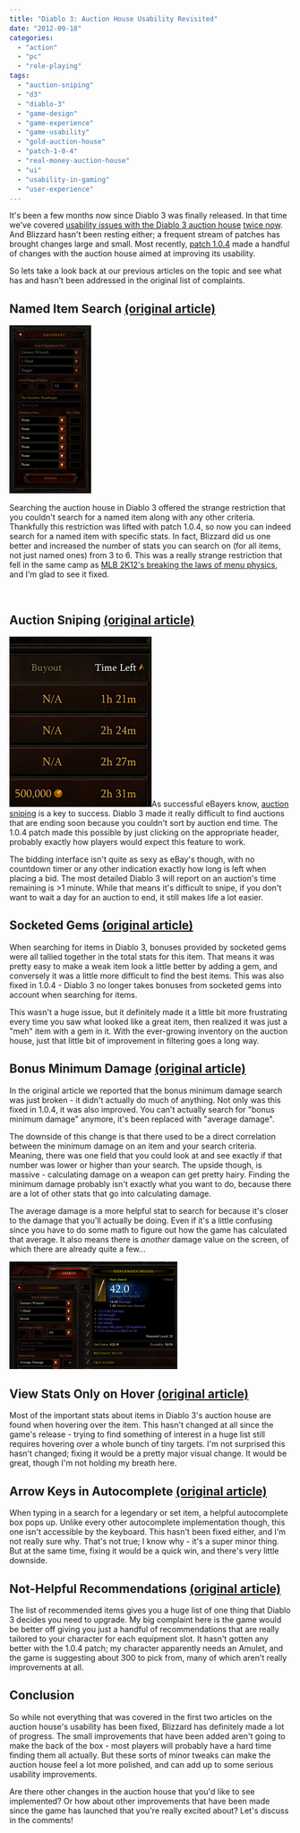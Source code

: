 ```yaml
---
title: "Diablo 3: Auction House Usability Revisited"
date: "2012-09-18"
categories: 
  - "action"
  - "pc"
  - "role-playing"
tags: 
  - "auction-sniping"
  - "d3"
  - "diablo-3"
  - "game-design"
  - "game-experience"
  - "game-usability"
  - "gold-auction-house"
  - "patch-1-0-4"
  - "real-money-auction-house"
  - "ui"
  - "usability-in-gaming"
  - "user-experience"
---
```


It's been a few months now since Diablo 3 was finally released. In that time we've covered [usability issues with the Diablo 3 auction house](http://www.thatgamesux.com/diablo-3-auction-house-usability-is-hellish-but-not-nightmarish/ "Diablo 3: Auction House Usability is Hellish") [twice now](http://www.thatgamesux.com/diablo-3-more-auction-house-usability-issues/ "Diablo 3: More Auction House Usability Issues"). And Blizzard hasn't been resting either; a frequent stream of patches has brought changes large and small. Most recently, [patch 1.0.4](http://us.battle.net/d3/en/blog/7029347/Patch_104_Now_Live-8_21_2012) made a handful of changes with the auction house aimed at improving its usability.

So lets take a look back at our previous articles on the topic and see what has and hasn't been addressed in the original list of complaints.

## Named Item Search [(original article)](http://www.thatgamesux.com/diablo-3-more-auction-house-usability-issues/)

![](images/ah-legendary-equipment-search-146x300.png "ah - legendary equipment search")

Searching the auction house in Diablo 3 offered the strange restriction that you couldn't search for a named item along with any other criteria. Thankfully this restriction was lifted with patch 1.0.4, so now you can indeed search for a named item with specific stats. In fact, Blizzard did us one better and increased the number of stats you can search on (for all items, not just named ones) from 3 to 6. This was a really strange restriction that fell in the same camp as [MLB 2K12's breaking the laws of menu physics](http://www.thatgamesux.com/breaking-the-laws-of-physics-with-menus-in-mlb-2k12/), and I'm glad to see it fixed.

 

## Auction Sniping [(original article)](http://www.thatgamesux.com/diablo-3-auction-house-usability-is-hellish-but-not-nightmarish/ "Diablo 3: Auction House Usability is Hellish")

[![](images/ah-sort-by-time-left.png "ah - sort by time left")](http://www.thatgamesux.com/wp-content/uploads/2012/09/ah-sort-by-time-left.png)As successful eBayers know, [auction sniping](http://en.wikipedia.org/wiki/Auction_sniping) is a key to success. Diablo 3 made it really difficult to find auctions that are ending soon because you couldn't sort by auction end time. The 1.0.4 patch made this possible by just clicking on the appropriate header, probably exactly how players would expect this feature to work.

The bidding interface isn't quite as sexy as eBay's though, with no countdown timer or any other indication exactly how long is left when placing a bid. The most detailed Diablo 3 will report on an auction's time remaining is >1 minute. While that means it's difficult to snipe, if you don't want to wait a day for an auction to end, it still makes life a lot easier.

## Socketed Gems [(original article)](http://www.thatgamesux.com/diablo-3-more-auction-house-usability-issues/ "Diablo 3: More Auction House Usability Issues")

When searching for items in Diablo 3, bonuses provided by socketed gems were all tallied together in the total stats for this item. That means it was pretty easy to make a weak item look a little better by adding a gem, and conversely it was a little more difficult to find the best items. This was also fixed in 1.0.4 - Diablo 3 no longer takes bonuses from socketed gems into account when searching for items.

This wasn't a huge issue, but it definitely made it a little bit more frustrating every time you saw what looked like a great item, then realized it was just a "meh" item with a gem in it. With the ever-growing inventory on the auction house, just that little bit of improvement in filtering goes a long way.

## Bonus Minimum Damage [(original article)](http://www.thatgamesux.com/diablo-3-more-auction-house-usability-issues/ "Diablo 3: More Auction House Usability Issues")

In the original article we reported that the bonus minimum damage search was just broken - it didn't actually do much of anything. Not only was this fixed in 1.0.4, it was also improved. You can't actually search for "bonus minimum damage" anymore, it's been replaced with "average damage".

The downside of this change is that there used to be a direct correlation between the minimum damage on an item and your search criteria. Meaning, there was one field that you could look at and see exactly if that number was lower or higher than your search. The upside though, is massive - calculating damage on a weapon can get pretty hairy. Finding the minimum damage probably isn't exactly what you want to do, because there are a lot of other stats that go into calculating damage.

The average damage is a more helpful stat to search for because it's closer to the damage that you'll actually be doing. Even if it's a little confusing since you have to do some math to figure out how the game has calculated that average. It also means there is _another_ damage value on the screen, of which there are already quite a few...

[![](images/ah-average-damage-cropped-300x192.png "ah - average damage cropped")](http://www.thatgamesux.com/wp-content/uploads/2012/09/ah-average-damage-cropped.png)

## View Stats Only on Hover [(original article)](http://www.thatgamesux.com/diablo-3-auction-house-usability-is-hellish-but-not-nightmarish/ "Diablo 3: Auction House Usability is Hellish")

Most of the important stats about items in Diablo 3's auction house are found when hovering over the item. This hasn't changed at all since the game's release - trying to find something of interest in a huge list still requires hovering over a whole bunch of tiny targets. I'm not surprised this hasn't changed; fixing it would be a pretty major visual change. It would be great, though I'm not holding my breath here.

## Arrow Keys in Autocomplete [(original article)](http://www.thatgamesux.com/diablo-3-more-auction-house-usability-issues/ "Diablo 3: More Auction House Usability Issues")

When typing in a search for a legendary or set item, a helpful autocomplete box pops up. Unlike every other autocomplete implementation though, this one isn't accessible by the keyboard. This hasn't been fixed either, and I'm not really sure why. That's not true; I know why - it's a super minor thing. But at the same time, fixing it would be a quick win, and there's very little downside.

## Not-Helpful Recommendations [(original article)](http://www.thatgamesux.com/diablo-3-more-auction-house-usability-issues/ "Diablo 3: More Auction House Usability Issues")

The list of recommended items gives you a huge list of one thing that Diablo 3 decides you need to upgrade. My big complaint here is the game would be better off giving you just a handful of recommendations that are really tailored to your character for each equipment slot. It hasn't gotten any better with the 1.0.4 patch; my character apparently needs an Amulet, and the game is suggesting about 300 to pick from, many of which aren't really improvements at all.

## Conclusion

So while not everything that was covered in the first two articles on the auction house's usability has been fixed, Blizzard has definitely made a lot of progress. The small improvements that have been added aren't going to make the back of the box - most players will probably have a hard time finding them all actually. But these sorts of minor tweaks can make the auction house feel a lot more polished, and can add up to some serious usability improvements.

Are there other changes in the auction house that you'd like to see implemented? Or how about other improvements that have been made since the game has launched that you're really excited about? Let's discuss in the comments!
